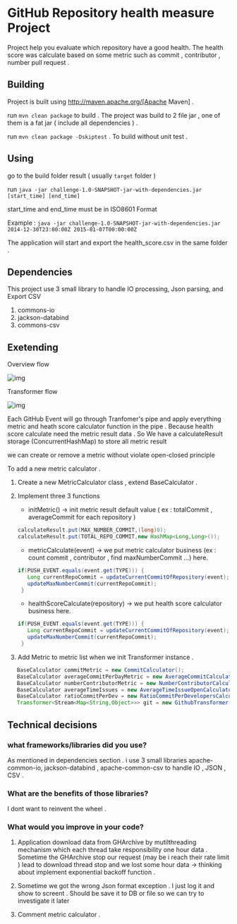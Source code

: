 # GitHub Repository health measure Project

Project help you evaluate which repository have a good health. The health score was calculate based on some metric such as commit , contributor , number pull request .

## Building

Project is built using http://maven.apache.org/[Apache Maven] .

run `mvn clean package` to build . The project was build to 2 file jar , one of them is a fat jar ( include all dependencies ) .

run `mvn clean package -Dskiptest` . To build without unit test .

## Using 

go to the build folder result ( usually `target` folder )

run `java -jar challenge-1.0-SNAPSHOT-jar-with-dependencies.jar [start_time] [end_time]`

start_time and end_time must be in ISO8601 Format

Example : `java -jar challenge-1.0-SNAPSHOT-jar-with-dependencies.jar 2014-12-30T23:00:00Z 2015-01-07T00:00:00Z`

The application will start and export the health_score.csv in the same folder . 

## Dependencies

This project use 3 small library to handle IO processing, Json parsing, and Export CSV

1. commons-io 
2. jackson-databind
3. commons-csv

## Exetending 

Overview flow 

![img](https://i.imgur.com/rS5w8RJ.png)

Transformer flow 

![img](https://i.imgur.com/aJZk7nn.png)

Each GitHub Event will go through Tranfomer's pipe and apply everything metric and heath score calculator function in the pipe . Because health score calculate need the metric result data . So We have a calculateResult storage (ConcurrentHashMap) to store all metric result 

we can create or remove a metric without violate open-closed principle

To add a new metric calculator .

1. Create a new  MetricCalculator class , extend BaseCalculator .
2. Implement three 3 functions

   * initMetric() -> init metric result default value ( ex : totalCommit , averageCommit for each repository )
   
   ```java
   calculateResult.put(MAX_NUMBER_COMMIT,(long)0);
   calculateResult.put(TOTAL_REPO_COMMIT,new HashMap<Long,Long>());
   ```
   * metricCalculate(event) -> we put metric calculator business  (ex : count commit , contributor , find maxNumberCommit ...)  here. 
   ```java
   if(PUSH_EVENT.equals(event.get(TYPE))) {
      Long currentRepoCommit = updateCurrentCommitOfRepository(event);
      updateMaxNumberCommit(currentRepoCommit);
    }
    ```
   * healthScoreCalculate(repository) -> we put health score calculator business here. 
   ```java
   if(PUSH_EVENT.equals(event.get(TYPE))) {
      Long currentRepoCommit = updateCurrentCommitOfRepository(event);
      updateMaxNumberCommit(currentRepoCommit);
    }
    ```
 3. Add Metric to metric list when we init Transformer instance .
   
   ```java
      BaseCalculator commitMetric = new CommitCalculator();
      BaseCalculator averageCommitPerDayMetric = new AverageCommitCalculator();
      BaseCalculator numberContributorMetric = new NumberContributorCalculator();
      BaseCalculator averageTimeIssues = new AverageTimeIssueOpenCalculator();
      BaseCalculator ratioCommitPerDev = new RatioCommitPerDevelopersCalculator();
      Transformer<Stream<Map<String,Object>>> git = new GithubTransformer(Arrays.asList(commitMetric,averageCommitPerDayMetric,numberContributorMetric, averageTimeIssues, ratioCommitPerDev));
   ```
## Technical decisions
### what frameworks/libraries did you use? 

   As mentioned in dependencies section . i use 3 small libraries apache-common-io, jackson-databind , apache-common-csv to handle IO , JSON , CSV .

### What are the benefits of those libraries?

   I dont want to reinvent the wheel . 
   
### What would you improve in your code?

1. Application download data from GHArchive by mutilthreading mechanism which each thread take responsibility one hour data . Sometime the GHArchive stop our request (may be i reach their rate limit ) lead to download thread stop and we lost some hour data -> thinking about implement exponential backoff function .

2. Sometime we got the wrong Json format exception . I just log it and show to screent . Should be save it to DB or file so we can try to investigate it later

3. Comment metric calculator .
   
